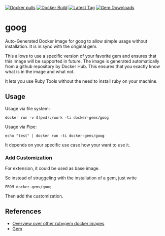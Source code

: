 [![Docker pulls](https://img.shields.io/docker/pulls/rubygem/goog.svg)](https://hub.docker.com/r/rubygem/goog/)
[![Docker Build](https://img.shields.io/docker/automated/rubygem/goog.svg)](https://hub.docker.com/r/rubygem/goog/)
[![Latest Tag](https://img.shields.io/github/tag/docker-rubygem/goog.svg)](https://hub.docker.com/r/rubygem/goog/)
[![Gem Downloads](https://img.shields.io/gem/dt/goog.svg)](https://rubygems.org/gems/goog/)
# goog

Auto-Generated Docker image for goog to allow simple usage without installation.
It is in sync with the original gem.

This allows to use a specific version of your favorite gem and ensures that this image will be supported in future.
The image is generated automatically from a github repository by Docker Hub.
This ensures that you exactly know what is in the image and what not.

It lets you use Ruby Tools without the need to install ruby on your machine.

## Usage

Usage via file system:

`docker run -v $(pwd):/work -ti docker-gems/goog`

Usage via Pipe:

`echo "test" | docker run -ti docker-gems/goog`

It depends on your specific use case how your want to use it.

### Add Customization

For extension, it could be used as base image.

So instead of struggeling with the installation of a gem, just write

`FROM docker-gems/goog`

Then add the customization.

## References

 - [Overview over other rubygem docker images](https://github.com/thinkbot/docker-rubygem)
 - [Gem](https://rubygems.org/gems/goog/)
